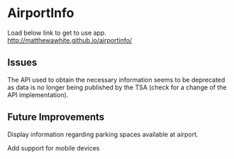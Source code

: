 # AirportInfo
Load below link to get to use app.
http://matthewawhite.github.io/airportinfo/

## Issues
The API used to obtain the necessary information seems to be deprecated as data is no longer being published by the TSA (check for a change of the API implementation).

## Future Improvements 
Display information regarding parking spaces available at airport.

Add support for mobile devices
